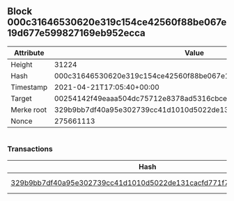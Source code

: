 ## Block 000c31646530620e319c154ce42560f88be067e19d677e599827169eb952ecca

Attribute | Value
--- | ---
Height | 31224
Hash | 000c31646530620e319c154ce42560f88be067e19d677e599827169eb952ecca
Timestamp | 2021-04-21T17:05:40+00:00
Target | 00254142f49eaaa504dc75712e8378ad5316cbcead634704b3734b6271167cc4
Merke root | 329b9bb7df40a95e302739cc41d1010d5022de131cacfd771f72f1a0763a5d00
Nonce | 275661113

```

```

### Transactions

Hash | Amount
--- | ---
[329b9bb7df40a95e302739cc41d1010d5022de131cacfd771f72f1a0763a5d00](329b9bb7df40a95e302739cc41d1010d5022de131cacfd771f72f1a0763a5d00.md) | 10.00000000 SKEPTI 
